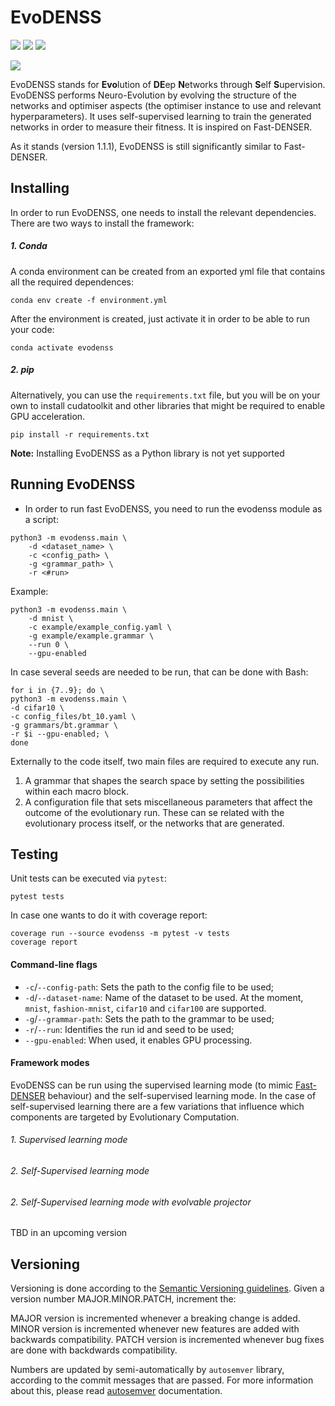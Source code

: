 # EvoDENSS
[![](https://img.shields.io/badge/Python-3.9-blue.svg)](https://www.python.org/downloads/) [![](https://img.shields.io/badge/PyTorch-1.12.0-blue.svg)](https://pytorch.org/get-started/previous-versions/) [![](https://img.shields.io/badge/cudatoolkit-11.3-blue.svg)](https://developer.nvidia.com/cuda-downloads/)

[![](https://img.shields.io/badge/License-Apache_2.0-green.svg)]()

<!---
![t](https://img.shields.io/badge/status-maintained-green.svg)
[![](https://img.shields.io/github/license/adrianovinhas/fast-denser-adriano.svg)](https://github.com/adrianovinhas/fast-denser-adriano/blob/master/LICENSE.md)
-->

EvoDENSS stands for **Evo**lution of **DE**ep **N**etworks through **S**elf **S**upervision. EvoDENSS performs Neuro-Evolution by evolving the structure of the networks and optimiser aspects (the optimiser instance to use and relevant hyperparameters). It uses self-supervised learning to train the generated networks in order to measure their fitness. It is inspired on Fast-DENSER.

As it stands (version 1.1.1), EvoDENSS is still significantly similar to Fast-DENSER.

## Installing

In order to run EvoDENSS, one needs to install the relevant dependencies. There are two ways to install the framework:

##### 1. Conda
A conda environment can be created from an exported yml file that contains all the required dependences:
```
conda env create -f environment.yml
```

After the environment is created, just activate it in order to be able to run your code:
```
conda activate evodenss
```

##### 2. pip
Alternatively, you can use the `requirements.txt` file, but you will be on your own to install cudatoolkit and other libraries that might be required to enable GPU acceleration.
```
pip install -r requirements.txt
```

**Note:** Installing EvoDENSS as a Python library is not yet supported

## Running EvoDENSS

- In order to run fast EvoDENSS, you need to run the evodenss module as a script:

```
python3 -m evodenss.main \
    -d <dataset_name> \
    -c <config_path> \
    -g <grammar_path> \
    -r <#run>
```

Example:
```
python3 -m evodenss.main \
    -d mnist \
    -c example/example_config.yaml \
    -g example/example.grammar \
    --run 0 \
    --gpu-enabled
```

In case several seeds are needed to be run, that can be done with Bash:
```
for i in {7..9}; do \
python3 -m evodenss.main \
-d cifar10 \
-c config_files/bt_10.yaml \
-g grammars/bt.grammar \
-r $i --gpu-enabled; \
done
```

Externally to the code itself, two main files are required to execute any run.
1. A grammar that shapes the search space by setting the possibilities within each macro block.
2. A configuration file that sets miscellaneous parameters that affect the outcome of the evolutionary run. These can se related with the evolutionary process itself, or the networks that are generated.

## Testing

Unit tests can be executed via `pytest`:
```
pytest tests
```
In case one wants to do it with coverage report:
```
coverage run --source evodenss -m pytest -v tests
coverage report
```

#### Command-line flags

- `-c`/`--config-path`: Sets the path to the config file to be used;
- `-d`/`--dataset-name`: Name of the dataset to be used. At the moment, `mnist`, `fashion-mnist`, `cifar10` and `cifar100` are supported.
- `-g`/`--grammar-path`: Sets the path to the grammar to be used;
- `-r`/`--run`: Identifies the run id and seed to be used;
- `--gpu-enabled`: When used, it enables GPU processing.


#### Framework modes

EvoDENSS can be run using the supervised learning mode (to mimic [Fast-DENSER](https://github.com/fillassuncao/fast-denser) behaviour) and the self-supervised learning mode. In the case of self-supervised learning there are a few variations that influence which components are targeted by Evolutionary Computation.

###### 1. Supervised learning mode

###### 2. Self-Supervised learning mode

###### 2. Self-Supervised learning mode with evolvable projector
TBD in an upcoming version

## Versioning

Versioning is done according to the [Semantic Versioning guidelines](https://semver.org/). Given a version number MAJOR.MINOR.PATCH, increment the:

MAJOR version is incremented whenever a breaking change is added.
MINOR version is incremented whenever new features are added with backwards compatibility.
PATCH version is incremented whenever bug fixes are done with backdwards compatibility.

Numbers are updated by semi-automatically by `autosemver` library, according to the commit messages that are passed. For more information about this, please read [autosemver](https://autosemver.readthedocs.io/en/latest/usage.html) documentation.
